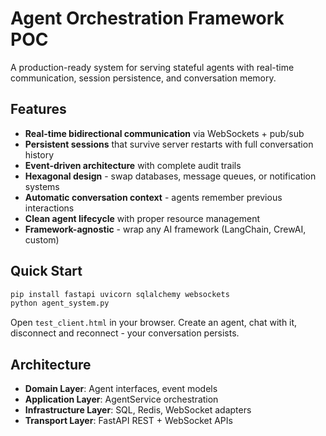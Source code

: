# Agent Orchestration Framework POC

A production-ready system for serving stateful agents with real-time communication, session persistence, and conversation memory.

## Features

- **Real-time bidirectional communication** via WebSockets + pub/sub
- **Persistent sessions** that survive server restarts with full conversation history  
- **Event-driven architecture** with complete audit trails
- **Hexagonal design** - swap databases, message queues, or notification systems
- **Automatic conversation context** - agents remember previous interactions
- **Clean agent lifecycle** with proper resource management
- **Framework-agnostic** - wrap any AI framework (LangChain, CrewAI, custom)

## Quick Start

```bash
pip install fastapi uvicorn sqlalchemy websockets
python agent_system.py
```

Open `test_client.html` in your browser. Create an agent, chat with it, disconnect and reconnect - your conversation persists.

## Architecture

- **Domain Layer**: Agent interfaces, event models
- **Application Layer**: AgentService orchestration  
- **Infrastructure Layer**: SQL, Redis, WebSocket adapters
- **Transport Layer**: FastAPI REST + WebSocket APIs
